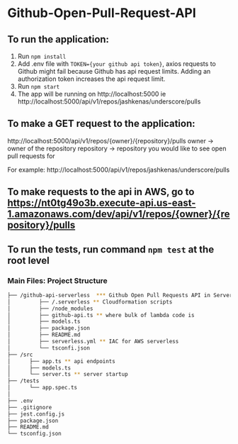 # Github-Open-Pull-Request-API

## To run the application:

  1. Run `npm install`
  2. Add .env file with `TOKEN={your github api token}`, axios requests to Github might fail because Github has api request limits. Adding an authorization token increases the api request limit.
  2. Run `npm start`
  3. The app will be running on http://localhost:5000 ie http://localhost:5000/api/v1/repos/jashkenas/underscore/pulls

## To make a GET request to the application:

http://localhost:5000/api/v1/repos/{owner}/{repository}/pulls
    owner -> owner of the repository
    repository -> repository you would like to see open pull requests for

For example: http://localhost:5000/api/v1/repos/jashkenas/underscore/pulls

## To make requests to the api in AWS, go to https://nt0tg49o3b.execute-api.us-east-1.amazonaws.com/dev/api/v1/repos/{owner}/{repository}/pulls

## To run the tests, run command  `npm test` at the root level

### Main Files: Project Structure

  ```sh
  ├── /github-api-serverless  *** Github Open Pull Requests API in Serverless Framework
  │         ├── /.serverless ** Cloudformation scripts
  │         ├── /node_modules
  │         ├── github-api.ts ** where bulk of lambda code is
  │         ├── models.ts
  │         ├── package.json
  │         ├── README.md
  │         ├── serverless.yml ** IAC for AWS serverless
  │         └── tsconfi.json
  ├── /src
  │      ├── app.ts ** api endpoints
  │      ├── models.ts
  │      └── server.ts ** server startup
  ├── /tests
  │      └── app.spec.ts
  │
  ├── .env
  ├── .gitignore
  ├── jest.config.js
  ├── package.json
  ├── README.md
  └── tsconfig.json
